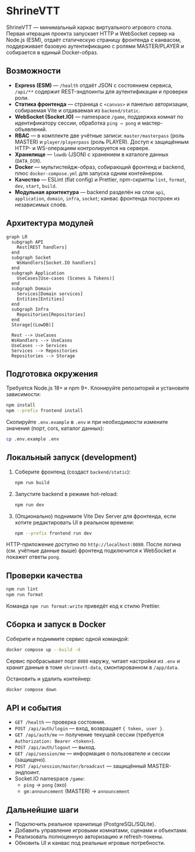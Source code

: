 # ShrineVTT

ShrineVTT — минимальный каркас виртуального игрового стола. Первая итерация проекта запускает HTTP и WebSocket сервер на Node.js (ESM), отдаёт статическую страницу фронтенда с канвасом, поддерживает базовую аутентификацию с ролями MASTER/PLAYER и собирается в единый Docker-образ.

## Возможности

- **Express (ESM)** — `/health` отдаёт JSON с состоянием сервиса, `/api/**` содержит REST-эндпоинты для аутентификации и проверки роли.
- **Статика фронтенда** — страница с `<canvas>` и панелью авторизации, собираемая Vite и отдаваемая из `backend/static`.
- **WebSocket (Socket.IO)** — namespace `/game`, поддержка комнат по идентификатору сессии, обработка `ping → pong` и мастер-объявлений.
- **RBAC** — в комплекте две учётные записи: `master/masterpass` (роль MASTER) и `player/playerpass` (роль PLAYER). Доступ к защищённым HTTP- и WS-операциям контролируется на сервере.
- **Хранилище** — `lowdb` (JSON) с хранением в каталоге данных (`DATA_DIR`).
- **Docker** — мультистейдж-образ, собирающий фронтенд и backend, плюс `docker-compose.yml` для запуска одним контейнером.
- **Качество** — ESLint (flat config) и Prettier, npm-скрипты `lint`, `format`, `dev`, `start`, `build`.
- **Модульная архитектура** — backend разделён на слои `api`, `application`, `domain`, `infra`, `socket`; канвас фронтенда построен из независимых слоёв.

## Архитектура модулей

```mermaid
graph LR
  subgraph API
    Rest[REST handlers]
  end
  subgraph Socket
    WsHandlers[Socket.IO handlers]
  end
  subgraph Application
    UseCases[Use-cases (Scenes & Tokens)]
  end
  subgraph Domain
    Services[Domain services]
    Entities[Entities]
  end
  subgraph Infra
    Repositories[Repositories]
  end
  Storage[(LowDB)]

  Rest --> UseCases
  WsHandlers --> UseCases
  UseCases --> Services
  Services --> Repositories
  Repositories --> Storage
```

## Подготовка окружения

Требуется Node.js 18+ и npm 9+. Клонируйте репозиторий и установите зависимости:

```bash
npm install
npm --prefix frontend install
```

Скопируйте `.env.example` в `.env` и при необходимости измените значения (порт, cors, каталог данных):

```bash
cp .env.example .env
```

## Локальный запуск (development)

1. Соберите фронтенд (создаст `backend/static`):
   ```bash
   npm run build
   ```
2. Запустите backend в режиме hot-reload:
   ```bash
   npm run dev
   ```
3. (Опционально) поднимите Vite Dev Server для фронтенда, если хотите редактировать UI в реальном времени:
   ```bash
   npm --prefix frontend run dev
   ```

HTTP-приложение доступно по `http://localhost:8080`. После логина (см. учётные данные выше) фронтенд подключится к WebSocket и покажет ответы `pong`.

## Проверки качества

```bash
npm run lint
npm run format
```

Команда `npm run format:write` приведёт код к стилю Prettier.

## Сборка и запуск в Docker

Соберите и поднимите сервис одной командой:

```bash
docker compose up --build -d
```

Сервис пробрасывает порт `8080` наружу, читает настройки из `.env` и хранит данные в томе `shrinevtt-data`, смонтированном в `/app/data`.

Остановить и удалить контейнер:

```bash
docker compose down
```

## API и события

- `GET /health` — проверка состояния.
- `POST /api/auth/login` — вход, возвращает `{ token, user }`.
- `GET /api/auth/me` — получение текущей сессии (требуется `Authorization: Bearer <token>`).
- `POST /api/auth/logout` — выход.
- `GET /api/session/me` — информация о пользователе и сессии (защищено).
- `POST /api/session/master/broadcast` — защищённый MASTER-эндпоинт.
- Socket.IO namespace `/game`:
  - `ping` → `pong` (эхо)
  - `gm:announcement` (MASTER) → `announcement`

## Дальнейшие шаги

- Подключить реальное хранилище (PostgreSQL/SQLite).
- Добавить управление игровыми комнатами, сценами и объектами.
- Реализовать полноценную авторизацию и refresh-токены.
- Обновить UI и канвас под реальные игровые потребности.
